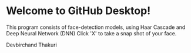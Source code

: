 # Welcome to GitHub Desktop!

This program consists of face-detection models, using Haar Cascade and Deep Neural Network (DNN)
Click 'X' to take a snap shot of your face.

Devbirchand Thakuri
